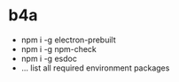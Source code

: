 # b4a

- npm i -g electron-prebuilt
- npm i -g npm-check
- npm i -g esdoc
- ... list all required environment packages
